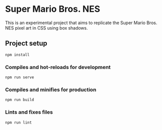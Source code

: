 # Super Mario Bros. NES

This is an experimental project that aims to replicate the Super Mario Bros. NES pixel art in CSS using box shadows.

## Project setup
```
npm install
```

### Compiles and hot-reloads for development
```
npm run serve
```

### Compiles and minifies for production
```
npm run build
```

### Lints and fixes files
```
npm run lint
```
